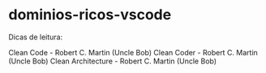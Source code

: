 # dominios-ricos-vscode

Dicas de leitura:

Clean Code - Robert C. Martin (Uncle Bob)
Clean Coder - Robert C. Martin (Uncle Bob)
Clean Architecture - Robert C. Martin (Uncle Bob)
